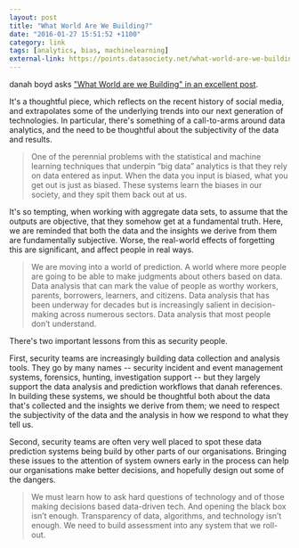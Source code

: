 ```yaml
---
layout: post
title: "What World Are We Building?"
date: "2016-01-27 15:51:52 +1100"
category: link
tags: [analytics, bias, machinelearning]
external-link: https://points.datasociety.net/what-world-are-we-building-9978495dd9ad#.kkf3y4ieb
---
```


danah boyd asks ["What World are we Building" in an excellent post][db1]. 

It's a thoughtful piece, which reflects on the recent history of social media, and extrapolates some of the underlying trends into our next generation of technologies. In particular, there's something of a call-to-arms around data analytics, and the need to be thoughtful about the subjectivity of the data and results.

<blockquote> 
One of the perennial problems with the statistical and machine learning techniques that underpin “big data” analytics is that they rely on data entered as input. When the data you input is biased, what you get out is just as biased. These systems learn the biases in our society, and they spit them back out at us.
</blockquote> 

It's so tempting, when working with aggregate data sets, to assume that the outputs are objective, that they somehow get at a fundamental truth. Here, we are reminded that both the data and the insights we derive from them are fundamentally subjective. Worse, the real-world effects of forgetting this are significant, and affect people in real ways. 

<blockquote>
We are moving into a world of prediction. A world where more people are going to be able to make judgments about others based on data. Data analysis that can mark the value of people as worthy workers, parents, borrowers, learners, and citizens. Data analysis that has been underway for decades but is increasingly salient in decision-making across numerous sectors. Data analysis that most people don’t understand.
</blockquote> 

There's two important lessons from this as security people. 

First, security teams are increasingly building data collection and analysis tools. They go by many names -- security incident and event management systems, forensics, hunting, investigation support -- but they largely support the data analysis and prediction workflows that danah references. In building these systems, we should be thoughtful both about the data that's collected and the insights we derive from them; we need to respect the subjectivity of the data and the analysis in how we respond to what they tell us. 

Second, security teams are often very well placed to spot these data prediction systems being build by other parts of our organisations. Bringing these issues to the attention of system owners early in the process can help our organisations make better decisions, and hopefully design out some of the dangers. 

<blockquote>
We must learn how to ask hard questions of technology and of those making decisions based data-driven tech. And opening the black box isn’t enough. Transparency of data, algorithms, and technology isn’t enough. We need to build assessment into any system that we roll-out.
</blockquote>

[db1]: https://points.datasociety.net/what-world-are-we-building-9978495dd9ad#.kkf3y4ieb
